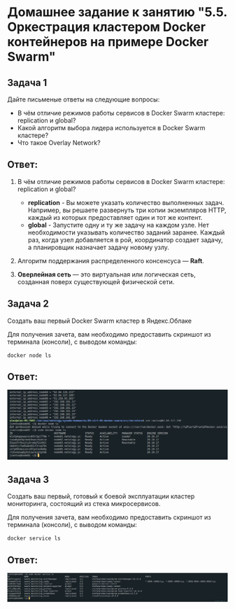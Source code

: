 # Домашнее задание к занятию "5.5. Оркестрация кластером Docker контейнеров на примере Docker Swarm"

## Задача 1

Дайте письменые ответы на следующие вопросы:

- В чём отличие режимов работы сервисов в Docker Swarm кластере: replication и global?
- Какой алгоритм выбора лидера используется в Docker Swarm кластере?
- Что такое Overlay Network?

## Ответ: 

 1. В чём отличие режимов работы сервисов в Docker Swarm кластере: replication и global?

    - **replication** - Вы можете указать количество выполненных задач. Например, вы решаете развернуть три копии экземпляров HTTP, каждый из которых предоставляет один и тот же контент.
    - **global** - Запустите одну и ту же задачу на каждом узле. Нет необходимости указывать количество заданий заранее. Каждый раз, когда узел добавляется в рой, координатор создает задачу, а планировщик назначает задачу новому узлу.

 2. Алгоритм поддержания распределенного консенсуса — **Raft**.

 3. **Оверлейная сеть** — это виртуальная или логическая сеть, созданная поверх существующей физической сети.

## Задача 2

Создать ваш первый Docker Swarm кластер в Яндекс.Облаке

Для получения зачета, вам необходимо предоставить скриншот из терминала (консоли), с выводом команды:


```
docker node ls
```

## Ответ: 

![](https://github.com/asexsela/homework/blob/master/05-virt-05-docker-swarm/images/nodes.png?raw=true)


## Задача 3

Создать ваш первый, готовый к боевой эксплуатации кластер мониторинга, состоящий из стека микросервисов.

Для получения зачета, вам необходимо предоставить скриншот из терминала (консоли), с выводом команды:


```
docker service ls
```

## Ответ: 

![](https://github.com/asexsela/homework/blob/master/05-virt-05-docker-swarm/images/services.png?raw=true)
